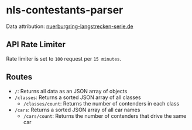 # nls-contestants-parser

Data attribution: [nuerburgring-langstrecken-serie.de]('https://www.nuerburgring-langstrecken-serie.de/de/nls-teilnehmer-2022/')

## API Rate Limiter

Rate limiter is set to `100` request per `15 minutes`.

## Routes

- `/`: Returns all data as an JSON array of objects
- `/classes`: Returns a sorted JSON array of all classes
  - `/classes/count`: Returns the number of contenders in each class
- `/cars`: Returns a sorted JSON array of all car names
  - `/cars/count`: Returns the number of contenders that drive the same car
